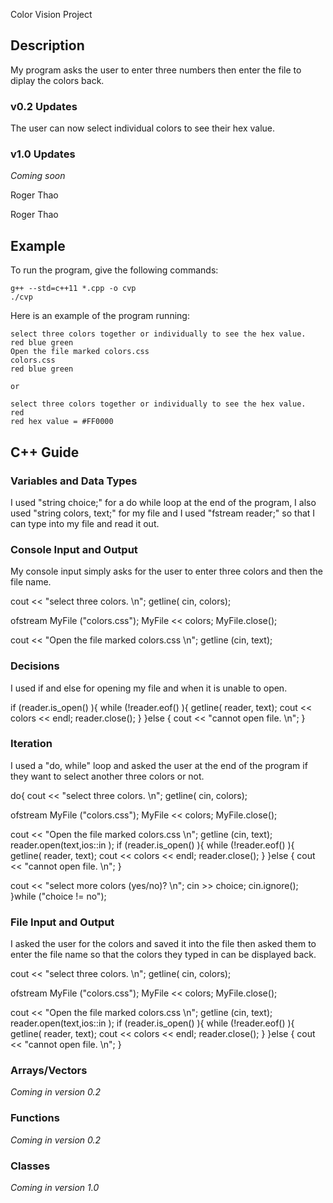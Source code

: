 Color Vision Project

## Description

My program asks the user to enter three numbers then enter the file to diplay the colors back.

### v0.2 Updates

The user can now select individual colors to see their hex value.

### v1.0 Updates

*Coming soon*


Roger Thao

Roger Thao

## Example

To run the program, give the following commands:

```
g++ --std=c++11 *.cpp -o cvp
./cvp
```

Here is an example of the program running:

```
select three colors together or individually to see the hex value. 
red blue green
Open the file marked colors.css 
colors.css
red blue green

or

select three colors together or individually to see the hex value.
red
red hex value = #FF0000
```

## C++ Guide

### Variables and Data Types

I used "string choice;" for a do while loop at the end of the program, I also used "string colors, text;" for my file and I used "fstream reader;" so that I can type into my file and read it out.

### Console Input and Output

My console input simply asks for the user to enter three colors and then the file name.

cout << "select three colors. \n";
getline( cin, colors);

ofstream MyFile ("colors.css");
MyFile << colors;
MyFile.close();

cout << "Open the file marked colors.css \n";
getline (cin, text);

### Decisions

I used if and else for opening my file and when it is unable to open.

if (reader.is_open() ){
    while (!reader.eof() ){
      getline( reader, text);
      cout << colors << endl;
      reader.close();
    }
  }else {
    cout << "cannot open file. \n";
  }

### Iteration

I used a "do, while" loop and asked the user at the end of the program if they want to select another three colors or not.

do{
cout << "select three colors. \n";
getline( cin, colors);

ofstream MyFile ("colors.css");
MyFile << colors;
MyFile.close();

cout << "Open the file marked colors.css \n";
getline (cin, text);  
reader.open(text,ios::in );
  if (reader.is_open() ){
    while (!reader.eof() ){
      getline( reader, text);
      cout << colors << endl;
      reader.close();
    }
  }else {
    cout << "cannot open file. \n";
  }

cout << "select more colors (yes/no)? \n";
cin >> choice;
cin.ignore();
}while ("choice != no");

### File Input and Output

I asked the user for the colors and saved it into the file then asked them to enter the file name so that the colors they typed in can be displayed back.

cout << "select three colors. \n";
getline( cin, colors);

ofstream MyFile ("colors.css");
MyFile << colors;
MyFile.close();

cout << "Open the file marked colors.css \n";
getline (cin, text);  
reader.open(text,ios::in );
  if (reader.is_open() ){
    while (!reader.eof() ){
      getline( reader, text);
      cout << colors << endl;
      reader.close();
    }
  }else {
    cout << "cannot open file. \n";
  }

### Arrays/Vectors

*Coming in version 0.2*

### Functions

*Coming in version 0.2*

### Classes

*Coming in version 1.0*
